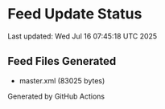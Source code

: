 # Feed Update Status
Last updated: Wed Jul 16 07:45:18 UTC 2025

## Feed Files Generated
- master.xml (83025 bytes)

Generated by GitHub Actions
